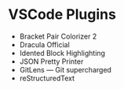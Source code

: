 # VSCode Plugins

- Bracket Pair Colorizer 2
- Dracula Official
- Idented Block Highlighting
- JSON Pretty Printer
- GitLens — Git supercharged
- reStructuredText
